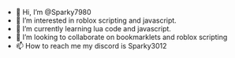 - 👋 Hi, I’m @Sparky7980
- 👀 I’m interested in roblox scripting and javascript.
- 🌱 I’m currently learning lua code and javascript.
- 💞️ I’m looking to collaborate on bookmarklets and roblox scripting
- 📫 How to reach me my discord is Sparky3012

<!---
Sparky7980/Sparky7980 is a ✨ special ✨ repository because its `README.md` (this file) appears on your GitHub profile.
You can click the Preview link to take a look at your changes.
--->

